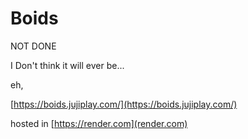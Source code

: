 # Boids

NOT DONE

I Don't think it will ever be...

eh,

[https://boids.jujiplay.com/](https://boids.jujiplay.com/)

hosted in [https://render.com](render.com)
